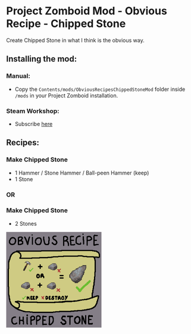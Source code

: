 # Project Zomboid Mod - Obvious Recipe - Chipped Stone

Create Chipped Stone in what I think is the obvious way.

## Installing the mod:

### Manual:

- Copy the `Contents/mods/ObviousRecipesChippedStoneMod` folder inside `/mods` in your Project Zomboid installation.

### Steam Workshop:

- Subscribe [here](https://steamcommunity.com/sharedfiles/filedetails/?id=2704468416)

## Recipes:

### Make Chipped Stone

- 1 Hammer / Stone Hammer / Ball-peen Hammer (keep)
- 1 Stone

### **OR**

### Make Chipped Stone

- 2 Stones

![Obvious Recipe - Chipped Stone](preview.png)
